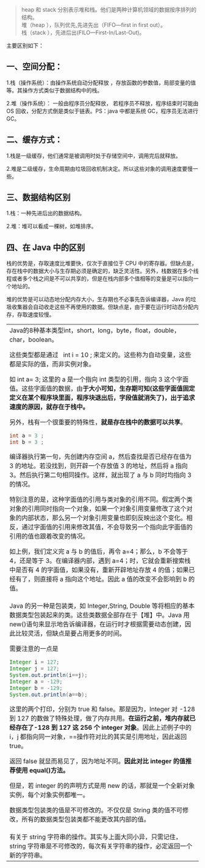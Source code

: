 > heap 和 stack 分别表示堆和栈。他们是两种计算机领域的数据按序排列的结构。<br>
> 堆（heap ），队列优先,先进先出（FIFO—first in first out）。<br>
> 栈（stack ），先进后出(FILO—First-In/Last-Out)。

主要区别如下：

## 一、空间分配：

1.栈（操作系统）：由操作系统自动分配释放 ，存放函数的参数值，局部变量的值等。其操作方式类似于数据结构中的栈。

2.堆（操作系统）： 一般由程序员分配释放， 若程序员不释放，程序结束时可能由 OS 回收，分配方式倒是类似于链表。PS：java 中都是系统 GC，程序员无法进行 GC。

## 二、缓存方式：

1.栈是一级缓存，他们通常是被调用时处于存储空间中，调用完后就释放。

2.堆是二级缓存，生命周期由垃圾回收机制决定。所以这些对象的调用速度要慢一些。

## 三、数据结构区别

1.栈：一种先进后出的数据结构。

2.堆：堆可以看成一棵树，如堆排序。

## 四、在 Java 中的区别

栈的优势是，存取速度比堆要快，仅次于直接位于 CPU 中的寄存器。但缺点是，存在栈中的数据大小与生存期必须是确定的，缺乏灵活性。另外，栈数据在多个线程或者多个栈之间是不可以共享的，但是在栈内部多个值相等的变量是可以指向一个地址的。

堆的优势是可以动态地分配内存大小，生存期也不必事先告诉编译器，Java 的垃圾收集器会自动收走这些不再使用的数据。但缺点是，由于要在运行时动态分配内存，存取速度较慢。

<table>
    <tr>
        <td>
Java的8种基本类型int，short，long，byte，float，double，char，boolean。<br>

这些类型都是通过   int i = 10 ; 来定义的。这些称为自动变量，这些都是实际的值，而非实例对象。<br>

如 int a= 3; 这里的 a 是一个指向 int 类型的引用，指向 3 这个字面值。这些字面值的数据，由**于大小可知，生存期可知(这些字面值固定定义在某个程序块里面，程序块退出后，字段值就消失了)，出于追求速度的原因，就存在于栈中。**<br>

另外，栈有一个很重要的特殊性，**就是存在栈中的数据可以共享**。<br>

```java
int a = 3 ;
int b = 3 ;
```

编译器执行第一句，先创建内存空间 a，然后查找是否已经存在值为 3 的地址。若没找到，则开辟一个存放值 3 的地址，然后将 a 指向 3。然后执行第二句相同操作。这样，就出现了 a 与 b 同时均指向 3 的情况。

特别注意的是，这种字面值的引用与类对象的引用不同。假定两个类对象的引用同时指向一个对象，如果一个对象引用变量修改了这个对象的内部状态，那么另一个对象引用变量也即刻反映出这个变化。相反，通过字面值的引用来修改其值，不会导致另一个指向此字面值的引用的值也跟着改变的情况。

如上例，我们定义完 a 与 b 的值后，再令 a=4；那么，b 不会等于 4，还是等于 3。在编译器内部，遇到 a=4；时，它就会重新搜索栈中是否有 4 的字面值，如果没有，重新开辟地址存放 4 的值；如果已经有了，则直接将 a 指向这个地址。因此 a 值的改变不会影响到 b 的值。

</td>
</tr>
<tr><td>
Java 的另一种是包装类，如 Integer,String, Double 等将相应的基本数据类型包装起来的类。这些类数据全部存在于【堆】中。Java 用 new()语句来显示地告诉编译器，在运行时才根据需要动态创建，因此比较灵活，但缺点是要占用更多的时间。

需要注意的一点是

```java
Integer i = 127;
Integer j = 127;
System.out.println(i==j);
Integer a = -129;
Integer b = -129;
System.out.println(a==b);
```

这里的两个打印，分别为 true 和 false。那是因为，Integer 对 -128 到 127 的数做了特殊处理，做了内存共用。**在运行之前，堆内存就已经存在了-128 到 127 这 256 个 integer 对象**。因此上述例子中的 i，j 都指向同一对象，==操作符对比的其实是引用地址，因此返回 true。

返回 false 就显而易见了，因为地址不同。**因此对比 integer 的值推荐使用 equal()方法。**

但是，若 integer 的的声明方式是用 new 的话，那就是一个全新对象实例，每个对象实例都唯一。

数据类型包装类的值是不可修改的。不仅仅是 String 类的值不可修改，所有的数据类型包装类都不能更改其内部的值。

</td></tr>
<tr><td>
有关于 string 字符串的操作。其实与上面大同小异，只需记住，string 字符串是不可修改的，每次有关字符串的操作，必定返回一个新的字符串。
</td></tr>

</table>
